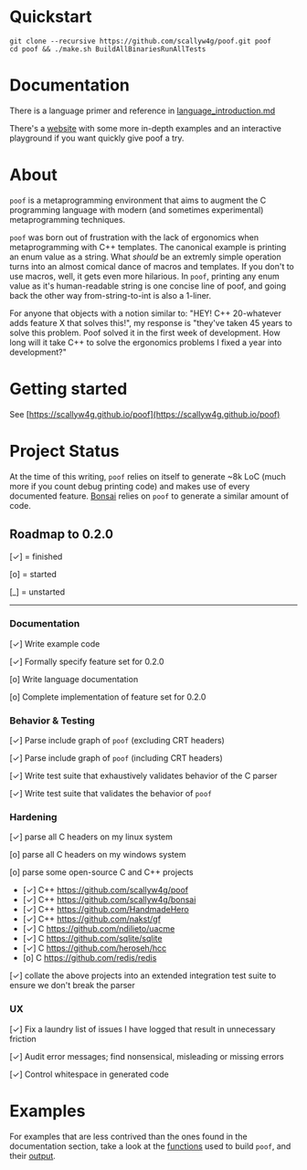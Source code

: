 # Quickstart

```
git clone --recursive https://github.com/scallyw4g/poof.git poof
cd poof && ./make.sh BuildAllBinariesRunAllTests
```

# Documentation

There is a language primer and reference in [language_introduction.md](language_introduction.md)

There's a [website](https://scallyw4g.github.io/poof/) with some more in-depth
examples and an interactive playground if you want quickly give poof a try.

# About

`poof` is a metaprogramming environment that aims to augment the C programming
language with modern (and sometimes experimental) metaprogramming techniques.

`poof` was born out of frustration with the lack of ergonomics when
metaprogramming with C++ templates.  The canonical example is printing an enum
value as a string.  What _should_ be an extremly simple operation turns into an
almost comical dance of macros and templates.  If you don't to use macros,
well, it gets even more hilarious.  In `poof`, printing any enum value as it's
human-readable string is one concise line of poof, and going back the other way
from-string-to-int is also a 1-liner.

For anyone that objects with a notion similar to: "HEY!  C++ 20-whatever adds
feature X that solves this!", my response is "they've taken 45 years to solve
this problem.  Poof solved it in the first week of development.  How long will
it take C++ to solve the ergonomics problems I fixed a year into development?"

# Getting started

See [https://scallyw4g.github.io/poof](https://scallyw4g.github.io/poof)

# Project Status

At the time of this writing, `poof` relies on itself to generate ~8k LoC
(much more if you count debug printing code) and makes use of every documented
feature.  [Bonsai](https://github.com/scallyw4g/bonsai) relies on `poof` to
generate a similar amount of code.

## Roadmap to 0.2.0

[✓] = finished

[o] = started

[\_] = unstarted

---

### Documentation
[✓] Write example code

[✓] Formally specify feature set for 0.2.0

[o] Write language documentation

[o] Complete implementation of feature set for 0.2.0

### Behavior & Testing
[✓] Parse include graph of `poof` (excluding CRT headers)

[✓] Parse include graph of `poof` (including CRT headers)

[✓] Write test suite that exhaustively validates behavior of the C parser

[✓] Write test suite that validates the behavior of `poof`

### Hardening
[✓] parse all C headers on my linux system

[o] parse all C headers on my windows system

[o] parse some open-source C and C++ projects
  - [✓] C++ https://github.com/scallyw4g/poof
  - [✓] C++ https://github.com/scallyw4g/bonsai
  - [✓] C++ https://github.com/HandmadeHero
  - [✓] C++ https://github.com/nakst/gf
  - [✓] C https://github.com/ndilieto/uacme
  - [✓] C https://github.com/sqlite/sqlite
  - [✓] C https://github.com/heroseh/hcc
  - [o] C https://github.com/redis/redis

[✓] collate the above projects into an extended integration test suite to ensure we don't break the parser

### UX
[✓] Fix a laundry list of issues I have logged that result in unnecessary friction

[✓] Audit error messages; find nonsensical, misleading or missing errors

[✓] Control whitespace in generated code



# Examples

For examples that are less contrived than the ones found in the documentation
section, take a look at the [functions](https://github.com/scallyw4g/bonsai_stdlib/blob/master/headers/poof_functions.h)
used to build `poof`, and their [output](https://github.com/scallyw4g/poof/tree/master/poof/generated).


